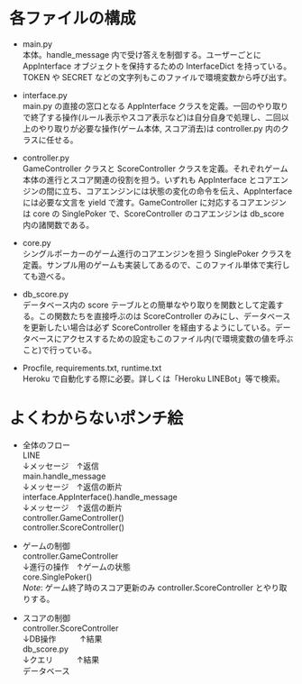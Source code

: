 # 各ファイルの構成
* main.py  
本体。handle_message 内で受け答えを制御する。ユーザーごとに AppInterface オブジェクトを保持するための InterfaceDict を持っている。TOKEN や SECRET などの文字列もこのファイルで環境変数から呼び出す。  

* interface.py  
main.py の直接の窓口となる AppInterface クラスを定義。一回のやり取りで終了する操作(ルール表示やスコア表示など)は自分自身で処理し、二回以上のやり取りが必要な操作(ゲーム本体, スコア消去)は controller.py 内のクラスに任せる。  

* controller.py  
GameController クラスと ScoreController クラスを定義。それぞれゲーム本体の進行とスコア関連の役割を担う。いずれも AppInterface とコアエンジンの間に立ち、コアエンジンには状態の変化の命令を伝え、AppInterface には必要な文言を yield で渡す。GameController に対応するコアエンジンは core の SinglePoker で、ScoreController のコアエンジンは db_score 内の諸関数である。  

* core.py  
シングルポーカーのゲーム進行のコアエンジンを担う SinglePoker クラスを定義。サンプル用のゲームも実装してあるので、このファイル単体で実行しても遊べる。  

* db_score.py  
データベース内の score テーブルとの簡単なやり取りを関数として定義する。この関数たちを直接呼ぶのは ScoreController のみにし、データベースを更新したい場合は必ず ScoreController を経由するようにしている。データベースにアクセスするための設定もこのファイル内(で環境変数の値を呼ぶこと)で行っている。  

* Procfile, requirements.txt, runtime.txt  
Heroku で自動化する際に必要。詳しくは「Heroku LINEBot」等で検索。  

# よくわからないポンチ絵
* 全体のフロー  
LINE  
↓メッセージ　↑返信  
main.handle_message  
↓メッセージ　↑返信の断片  
interface.AppInterface().handle_message  
↓メッセージ　↑返信の断片  
controller.GameController()  
controller.ScoreController()  

* ゲームの制御  
controller.GameController  
↓進行の操作　↑ゲームの状態  
core.SinglePoker()  
*Note*: ゲーム終了時のスコア更新のみ controller.ScoreController とやり取りする。  

* スコアの制御  
controller.ScoreController  
↓DB操作　　　↑結果  
db_score.py  
↓クエリ　　　↑結果  
データベース  
